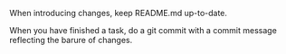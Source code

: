 When introducing changes, keep README.md up-to-date.

When you have finished a task, do a git commit with a commit message reflecting the barure of changes.

